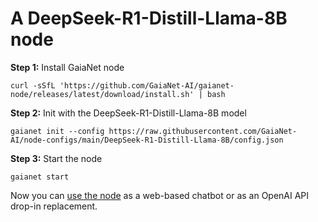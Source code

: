 # A DeepSeek-R1-Distill-Llama-8B node

**Step 1:** Install GaiaNet node

```
curl -sSfL 'https://github.com/GaiaNet-AI/gaianet-node/releases/latest/download/install.sh' | bash
```

**Step 2:** Init with the DeepSeek-R1-Distill-Llama-8B model

```
gaianet init --config https://raw.githubusercontent.com/GaiaNet-AI/node-configs/main/DeepSeek-R1-Distill-Llama-8B/config.json
```

**Step 3:** Start the node

```
gaianet start
```

Now you can [use the node](https://docs.gaianet.ai/user-guide/mynode) as a web-based chatbot or as an OpenAI API drop-in replacement.

